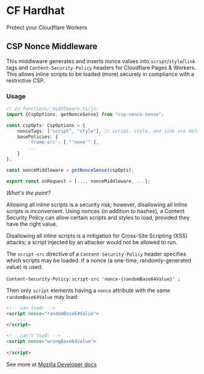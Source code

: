 # CF Hardhat
Protect your Cloudflare Workers

## CSP Nonce Middleware
This middleware generates and inserts nonce values into `script`/`style`/`link` tags and `Content-Security-Policy` headers for Cloudflare Pages & Workers. This allows inline scripts to be loaded (more) securely in compliance with a restrictive CSP.

### Usage

```typescript
// In functions/_middleware.ts/js:
import {CspOptions, getNonceSense} from "csp-nonce-sense";

const cspOpts: CspOptions = {
    nonceTags: ["script", "style"], // script, style, and link are default nonce tags.
    basePolicies: {
        'frame-src': [ "'none'" ],
        ...   
    }
};

const nonceMiddleware = getNonceSense(cspOpts);

export const onRequest = [..., nonceMiddleware, ...];
```

*What's the point?* 

Allowing all inline scripts is a security risk; however, disallowing all inline scripts is inconvenient. Using nonces (in addition to hashes), a Content Security Policy can allow certain scripts and styles to load, provided they have the right value.

Disallowing all inline scripts is a mitigation for Cross-Site Scripting (XSS) attacks; a script injected by an attacker would not be allowed to run. 

The `script-src` directive of a `Content-Security-Policy` header specifies which scripts may be loaded. If a nonce (a one-time, randomly-generated value) is used:

`Content-Security-Policy`: `script-src 'nonce-{randomBase64Value}' ;`

Then only `script` elements having a `nonce` attribute with the same `randomBase64Value` may load:

```html
<!-- can load: -->
<script nonce="randomBase64Value">
    ...
</script>

<!-- can't load: -->
<script nonce="wrongBase64Value">
    ...
</script>
```


See more at [Mozilla Developer docs](https://developer.mozilla.org/en-US/docs/Web/HTTP/Headers/Content-Security-Policy/script-src)